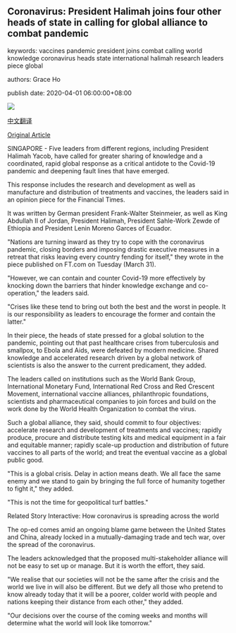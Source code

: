 ## Coronavirus: President Halimah joins four other heads of state in calling for global alliance to combat pandemic

keywords: vaccines pandemic president joins combat calling world knowledge coronavirus heads state international halimah research leaders piece global

authors: Grace Ho

publish date: 2020-04-01 06:00:00+08:00

![](https://www.straitstimes.com/sites/default/files/styles/x_large/public/articles/2020/04/01/rk_presidenthalimah_010220.jpg?itok=mWqrYh7e)

[中文翻译](Coronavirus%3A%20President%20Halimah%20joins%20four%20other%20heads%20of%20state%20in%20calling%20for%20global%20alliance%20to%20combat%20pandemic_zh.md)

[Original Article](https://www.straitstimes.com/singapore/coronavirus-president-halimah-joins-four-other-heads-of-state-in-calling-for-global)

SINGAPORE - Five leaders from different regions, including President Halimah Yacob, have called for greater sharing of knowledge and a coordinated, rapid global response as a critical antidote to the Covid-19 pandemic and deepening fault lines that have emerged.

This response includes the research and development as well as manufacture and distribution of treatments and vaccines, the leaders said in an opinion piece for the Financial Times.

It was written by German president Frank-Walter Steinmeier, as well as King Abdullah II of Jordan, President Halimah, President Sahle-Work Zewde of Ethiopia and President Lenin Moreno Garces of Ecuador.

"Nations are turning inward as they try to cope with the coronavirus pandemic, closing borders and imposing drastic executive measures in a retreat that risks leaving every country fending for itself," they wrote in the piece published on FT.com on Tuesday (March 31).

"However, we can contain and counter Covid-19 more effectively by knocking down the barriers that hinder knowledge exchange and co-operation," the leaders said.

"Crises like these tend to bring out both the best and the worst in people. It is our responsibility as leaders to encourage the former and contain the latter."

In their piece, the heads of state pressed for a global solution to the pandemic, pointing out that past healthcare crises from tuberculosis and smallpox, to Ebola and Aids, were defeated by modern medicine. Shared knowledge and accelerated research driven by a global network of scientists is also the answer to the current predicament, they added.

The leaders called on institutions such as the World Bank Group, International Monetary Fund, International Red Cross and Red Crescent Movement, international vaccine alliances, philanthropic foundations, scientists and pharmaceutical companies to join forces and build on the work done by the World Health Organization to combat the virus.

Such a global alliance, they said, should commit to four objectives: accelerate research and development of treatments and vaccines; rapidly produce, procure and distribute testing kits and medical equipment in a fair and equitable manner; rapidly scale-up production and distribution of future vaccines to all parts of the world; and treat the eventual vaccine as a global public good.

"This is a global crisis. Delay in action means death. We all face the same enemy and we stand to gain by bringing the full force of humanity together to fight it," they added.

"This is not the time for geopolitical turf battles."

Related Story Interactive: How coronavirus is spreading across the world

The op-ed comes amid an ongoing blame game between the United States and China, already locked in a mutually-damaging trade and tech war, over the spread of the coronavirus.

The leaders acknowledged that the proposed multi-stakeholder alliance will not be easy to set up or manage. But it is worth the effort, they said.

"We realise that our societies will not be the same after the crisis and the world we live in will also be different. But we defy all those who pretend to know already today that it will be a poorer, colder world with people and nations keeping their distance from each other," they added.

"Our decisions over the course of the coming weeks and months will determine what the world will look like tomorrow."